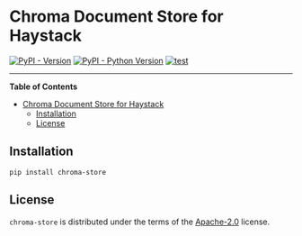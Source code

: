 # Chroma Document Store for Haystack

[![PyPI - Version](https://img.shields.io/pypi/v/chroma-store.svg)](https://pypi.org/project/chroma-store)
[![PyPI - Python Version](https://img.shields.io/pypi/pyversions/chroma-store.svg)](https://pypi.org/project/chroma-store)
[![test](https://github.com/masci/chroma-haystack/actions/workflows/test.yml/badge.svg)](https://github.com/masci/chroma-haystack/actions/workflows/test.yml)

-----

**Table of Contents**

- [Chroma Document Store for Haystack](#chroma-document-store-for-haystack)
  - [Installation](#installation)
  - [License](#license)

## Installation

```console
pip install chroma-store
```

## License

`chroma-store` is distributed under the terms of the [Apache-2.0](https://spdx.org/licenses/Apache-2.0.html) license.
